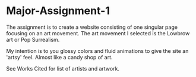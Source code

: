 # Major-Assignment-1

The assignment is to create a website consisting of one singular page focusing on an art movement.
The art movement I selected is the Lowbrow art or Pop Surrealism.

My intention is to you glossy colors and fluid animations to give the site an 'artsy' feel. Almost like a candy shop of art.

See Works Cited for list of artists and artwork.